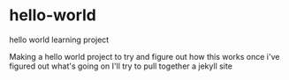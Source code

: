 # hello-world
hello world learning project

Making a hello world project to try and figure out how this works
once i've figured out what's going on I'll try to pull together a jekyll site
